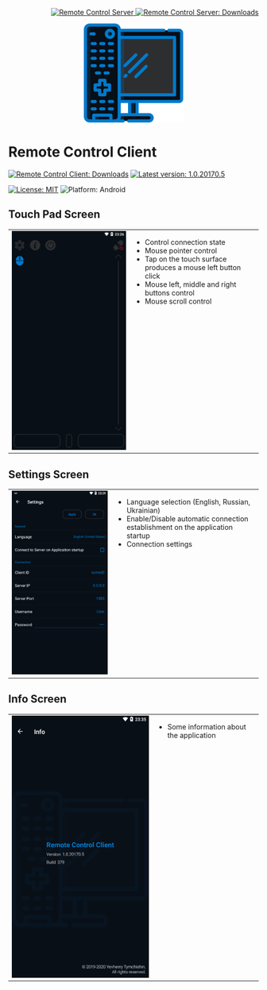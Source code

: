 <p align="right">
  <a href="https://github.com/Tum4ik/remote-control-server">
    <img src="https://img.shields.io/badge/Remote_Control_Server-007ACC" alt="Remote Control Server" />
  </a>
  <a href="https://github.com/Tum4ik/remote-control-server/releases">
    <img src="https://img.shields.io/badge/Remote_Control_Server-Downloads-green" alt="Remote Control Server: Downloads" />
  </a>
</p>
<p align="center">
  <img src=".attachments/logo.png" />
</p>

# Remote Control Client
[![Remote Control Client: Downloads](https://img.shields.io/badge/Remote_Control_Client-Downloads-007ACC)](https://github.com/Tum4ik/remote-control-client/releases)
[![Latest version: 1.0.20170.5](https://img.shields.io/badge/Latest_version-1.0.20170.5-007ACC)](https://github.com/Tum4ik/remote-control-client/releases/download/1.0.20170.5/RemoteControlClient-1.0.20170.5.apk)

[![License: MIT](https://img.shields.io/badge/License-MIT-green)](LICENSE)
![Platform: Android](https://img.shields.io/badge/Platform-Android-99cc02)

## Touch Pad Screen
<table>
  <tr>
    <td><img src=".attachments/TouchPadScreen.png" alt="Touch Pad Screen" /></td>
    <td valign="top">
      <ul>
        <li>Control connection state</li>
        <li>Mouse pointer control</li>
        <li>Tap on the touch surface produces a mouse left button click</li>
        <li>Mouse left, middle and right buttons control</li>
        <li>Mouse scroll control</li>
      </ul>
    </td>
  </tr>
</table>

## Settings Screen
<table>
  <tr>
    <td><img src=".attachments/SettingsScreen.png" alt="Settings Screen" width="100%" /></td>
    <td valign="top">
      <ul>
        <li>Language selection (English, Russian, Ukrainian)</li>
        <li>Enable/Disable automatic connection establishment on the application startup</li>
        <li>Connection settings</li>
      </ul>
    </td>
  </tr>
</table>

## Info Screen
<table>
  <tr>
    <td><img src=".attachments/InfoScreen.png" alt="Info Screen" /></td>
    <td valign="top">
      <ul>
        <li>Some information about the application</li>
      </ul>
    </td>
  </tr>
</table>
